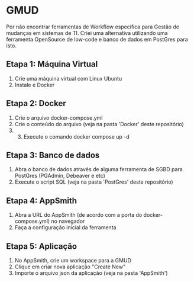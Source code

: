 # GMUD
Por não encontrar ferramentas de Workflow específica para Gestão de mudanças em sistemas de TI. Criei uma alternativa utilizando uma ferramenta OpenSource de low-code e banco de  dados em PostGres para isto.

## Etapa 1: Máquina Virtual
1. Crie uma máquina virtual com Linux Ubuntu
2. Instale e Docker

## Etapa 2: Docker
1. Crie o arquivo docker-compose.yml
2. Crie o conteúdo do arquivo (veja na pasta 'Docker' deste repositório)
3. 3. Execute o comando docker compose up -d

## Etapa 3: Banco de dados
1. Abra o banco de dados através de alguma ferramenta de SGBD para PostGres (PGAdmin, Debeaver e etc)
2. Execute o script SQL (veja na pasta 'PostGres' deste repositório)

## Etapa 4: AppSmith
1. Abra a URL do AppSmith (de acordo com a porta do docker-compose.yml) no navegador
2. Faça a configuração inicial da ferramenta

## Etapa 5: Aplicação
1. No AppSmith, crie um workspace para a GMUD
2. Clique em criar nova aplicação "Create New"
3. Importe o arquivo json da aplicação (veja na pasta 'AppSmith')
   
